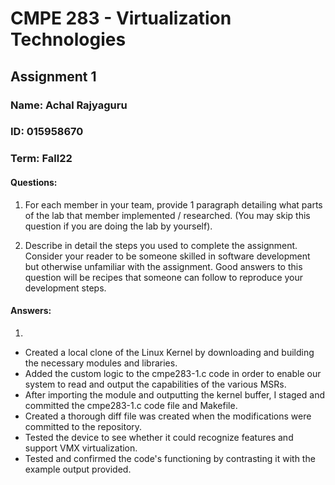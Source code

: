 # CMPE 283 - Virtualization Technologies
## Assignment 1

### Name: Achal Rajyaguru
### ID: 015958670
### Term: Fall22

#### Questions:

1. For each member in your team, provide 1 paragraph detailing what parts of the lab that member implemented / researched. (You may skip this question if you are doing the lab by yourself).

2. Describe in detail the steps you used to complete the assignment. Consider your reader to be someone skilled in software development but otherwise unfamiliar with the assignment. Good answers to this question will be recipes that someone can follow to reproduce your development steps.

#### Answers:

 1. 
 
 - Created a local clone of the Linux Kernel by downloading and building the necessary modules and libraries.
 - Added the custom logic to the cmpe283-1.c code in order to enable our system to read and output the capabilities of the various MSRs.
 - After importing the module and outputting the kernel buffer, I staged and committed the cmpe283-1.c code file and Makefile.
 - Created a thorough diff file was created when the modifications were committed to the repository.
 - Tested the device to see whether it could recognize features and support VMX virtualization.
 - Tested and confirmed the code's functioning by contrasting it with the example output provided.